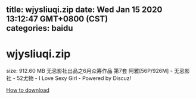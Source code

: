 
title: wjysliuqi.zip
date: Wed Jan 15 2020 13:12:47 GMT+0800 (CST)    
categories: baidu
---

# wjysliuqi.zip
size: 912.60 MB
 无忌影社出品之6月众筹作品 第7套 阿雅[56P/926M] - 无忌影社 - 52尤物 - I Love Sexy Girl - Powered by Discuz!
 

[How to download](https://bpcam.bemobtrk.com/go/2ceec3aa-1ca2-46d6-b9ff-aaa5c184517c?jno=65)